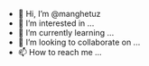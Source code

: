 - 👋 Hi, I’m @manghetuz
- 👀 I’m interested in ...
- 🌱 I’m currently learning ...
- 💞️ I’m looking to collaborate on ...
- 📫 How to reach me ...

<!---
manghetuz/manghetuz is a ✨ special ✨ repository because its `README.md` (this file) appears on your GitHub profile.
You can click the Preview link to take a look at your changes.
--->
